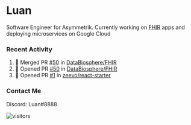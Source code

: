 # Luan

Software Engineer for Asymmetrik. Currently working on [FHIR](https://hl7.org/FHIR/) apps and deploying microservices on Google Cloud

### Recent Activity

<!--START_SECTION:activity-->
1. 🎉 Merged PR [#50](https://github.com/DataBiosphere/FHIR/pull/50) in [DataBiosphere/FHIR](https://github.com/DataBiosphere/FHIR)
2. 💪 Opened PR [#50](https://github.com/DataBiosphere/FHIR/pull/50) in [DataBiosphere/FHIR](https://github.com/DataBiosphere/FHIR)
3. 💪 Opened PR [#1](https://github.com/zeevo/react-starter/pull/1) in [zeevo/react-starter](https://github.com/zeevo/react-starter)
<!--END_SECTION:activity-->

<!--START_SECTION:activity-->

### Contact Me

Discord: Luan#8888

![visitors](https://visitor-badge.glitch.me/badge?page_id=luan-asym.visitor-badge)
